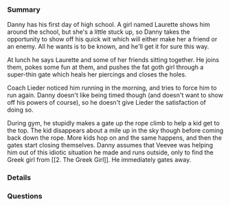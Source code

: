 ### Summary
Danny has his first day of high school. A girl named Laurette shows him around the school, but she's a little stuck up, so Danny takes the opportunity to show off his quick wit which will either make her a friend or an enemy. All he wants is to be known, and he'll get it for sure this way.

At lunch he says Laurette and some of her friends sitting together. He joins them, pokes some fun at them, and pushes the fat goth girl through a super-thin gate which heals her piercings and closes the holes.

Coach Lieder noticed him running in the morning, and tries to force him to run again. Danny doesn't like being timed though (and doesn't want to show off his powers of course), so he doesn't give Lieder the satisfaction of doing so.

During gym, he stupidly makes a gate up the rope climb to help a kid get to the top. The kid disappears about a mile up in the sky though before coming back down the rope. More kids hop on and the same happens, and then the gates start closing themselves. Danny assumes that Veevee was helping him out of this idiotic situation he made and runs outside, only to find the Greek girl from [[2. The Greek Girl]]. He immediately gates away.



### Details




### Questions
